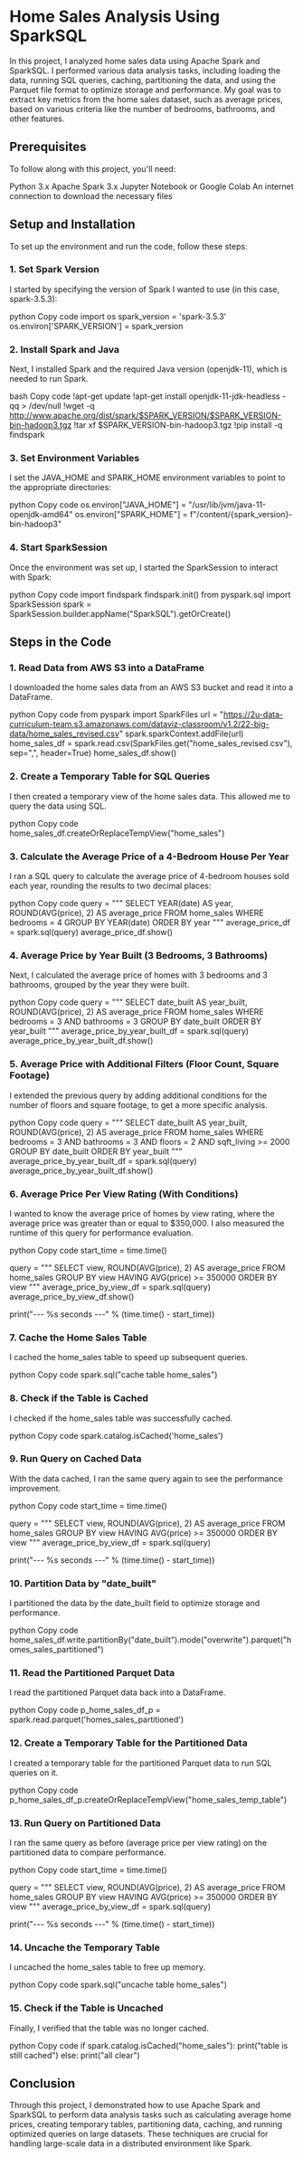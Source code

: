 # Home Sales Analysis Using SparkSQL

In this project, I analyzed home sales data using Apache Spark and SparkSQL. I performed various data analysis tasks, including loading the data, running SQL queries, caching, partitioning the data, and using the Parquet file format to optimize storage and performance. My goal was to extract key metrics from the home sales dataset, such as average prices, based on various criteria like the number of bedrooms, bathrooms, and other features.

## Prerequisites
To follow along with this project, you'll need:

Python 3.x
Apache Spark 3.x
Jupyter Notebook or Google Colab
An internet connection to download the necessary files

## Setup and Installation
To set up the environment and run the code, follow these steps:

### 1. Set Spark Version

I started by specifying the version of Spark I wanted to use (in this case, spark-3.5.3):

python
Copy code
import os
spark_version = 'spark-3.5.3'
os.environ['SPARK_VERSION'] = spark_version

### 2. Install Spark and Java

Next, I installed Spark and the required Java version (openjdk-11), which is needed to run Spark.

bash
Copy code
!apt-get update
!apt-get install openjdk-11-jdk-headless -qq > /dev/null
!wget -q http://www.apache.org/dist/spark/$SPARK_VERSION/$SPARK_VERSION-bin-hadoop3.tgz
!tar xf $SPARK_VERSION-bin-hadoop3.tgz
!pip install -q findspark

### 3. Set Environment Variables
I set the JAVA_HOME and SPARK_HOME environment variables to point to the appropriate directories:

python
Copy code
os.environ["JAVA_HOME"] = "/usr/lib/jvm/java-11-openjdk-amd64"
os.environ["SPARK_HOME"] = f"/content/{spark_version}-bin-hadoop3"

### 4. Start SparkSession

Once the environment was set up, I started the SparkSession to interact with Spark:

python
Copy code
import findspark
findspark.init()
from pyspark.sql import SparkSession
spark = SparkSession.builder.appName("SparkSQL").getOrCreate()

## Steps in the Code

### 1. Read Data from AWS S3 into a DataFrame

I downloaded the home sales data from an AWS S3 bucket and read it into a DataFrame.

python
Copy code
from pyspark import SparkFiles
url = "https://2u-data-curriculum-team.s3.amazonaws.com/dataviz-classroom/v1.2/22-big-data/home_sales_revised.csv"
spark.sparkContext.addFile(url)
home_sales_df = spark.read.csv(SparkFiles.get("home_sales_revised.csv"), sep=",", header=True)
home_sales_df.show()

### 2. Create a Temporary Table for SQL Queries


I then created a temporary view of the home sales data. This allowed me to query the data using SQL.

python
Copy code
home_sales_df.createOrReplaceTempView("home_sales")

### 3. Calculate the Average Price of a 4-Bedroom House Per Year
I ran a SQL query to calculate the average price of 4-bedroom houses sold each year, rounding the results to two decimal places:

python
Copy code
query = """
SELECT
  YEAR(date) AS year,
  ROUND(AVG(price), 2) AS average_price
FROM
  home_sales
WHERE
  bedrooms = 4
GROUP BY
  YEAR(date)
ORDER BY
  year
"""
average_price_df = spark.sql(query)
average_price_df.show()

### 4. Average Price by Year Built (3 Bedrooms, 3 Bathrooms)


Next, I calculated the average price of homes with 3 bedrooms and 3 bathrooms, grouped by the year they were built.

python
Copy code
query = """
SELECT
  date_built AS year_built,
  ROUND(AVG(price), 2) AS average_price
FROM
  home_sales
WHERE
  bedrooms = 3 AND bathrooms = 3
GROUP BY
  date_built
ORDER BY
  year_built
"""
average_price_by_year_built_df = spark.sql(query)
average_price_by_year_built_df.show()

### 5. Average Price with Additional Filters (Floor Count, Square Footage)


I extended the previous query by adding additional conditions for the number of floors and square footage, to get a more specific analysis.

python
Copy code
query = """
SELECT
  date_built AS year_built,
  ROUND(AVG(price), 2) AS average_price
FROM
  home_sales
WHERE
  bedrooms = 3
  AND bathrooms = 3
  AND floors = 2
  AND sqft_living >= 2000
GROUP BY
  date_built
ORDER BY
  year_built
"""
average_price_by_year_built_df = spark.sql(query)
average_price_by_year_built_df.show()

### 6. Average Price Per View Rating (With Conditions)


I wanted to know the average price of homes by view rating, where the average price was greater than or equal to $350,000. I also measured the runtime of this query for performance evaluation.

python
Copy code
start_time = time.time()

query = """
SELECT
  view,
  ROUND(AVG(price), 2) AS average_price
FROM
  home_sales
GROUP BY
  view
HAVING
  AVG(price) >= 350000
ORDER BY
  view
"""
average_price_by_view_df = spark.sql(query)
average_price_by_view_df.show()

print("--- %s seconds ---" % (time.time() - start_time))

### 7. Cache the Home Sales Table


I cached the home_sales table to speed up subsequent queries.

python
Copy code
spark.sql("cache table home_sales")

### 8. Check if the Table is Cached


I checked if the home_sales table was successfully cached.

python
Copy code
spark.catalog.isCached('home_sales')

### 9. Run Query on Cached Data


With the data cached, I ran the same query again to see the performance improvement.

python
Copy code
start_time = time.time()

query = """
SELECT
  view,
  ROUND(AVG(price), 2) AS average_price
FROM
  home_sales
GROUP BY
  view
HAVING
  AVG(price) >= 350000
ORDER BY
  view
"""
average_price_by_view_df = spark.sql(query)

print("--- %s seconds ---" % (time.time() - start_time))

### 10. Partition Data by "date_built"

I partitioned the data by the date_built field to optimize storage and performance.

python
Copy code
home_sales_df.write.partitionBy("date_built").mode("overwrite").parquet("homes_sales_partitioned")

### 11. Read the Partitioned Parquet Data

I read the partitioned Parquet data back into a DataFrame.

python
Copy code
p_home_sales_df_p = spark.read.parquet('homes_sales_partitioned')

### 12. Create a Temporary Table for the Partitioned Data

I created a temporary table for the partitioned Parquet data to run SQL queries on it.

python
Copy code
p_home_sales_df_p.createOrReplaceTempView("home_sales_temp_table")

### 13. Run Query on Partitioned Data

I ran the same query as before (average price per view rating) on the partitioned data to compare performance.

python
Copy code
start_time = time.time()

query = """
SELECT
  view,
  ROUND(AVG(price), 2) AS average_price
FROM
  home_sales
GROUP BY
  view
HAVING
  AVG(price) >= 350000
ORDER BY
  view
"""
average_price_by_view_df = spark.sql(query)

print("--- %s seconds ---" % (time.time() - start_time))

### 14. Uncache the Temporary Table

I uncached the home_sales table to free up memory.

python
Copy code
spark.sql("uncache table home_sales")

### 15. Check if the Table is Uncached

Finally, I verified that the table was no longer cached.

python
Copy code
if spark.catalog.isCached("home_sales"):
  print("table is still cached")
else:
  print("all clear")

## Conclusion
Through this project, I demonstrated how to use Apache Spark and SparkSQL to perform data analysis tasks such as calculating average home prices, creating temporary tables, partitioning data, caching, and running optimized queries on large datasets. These techniques are crucial for handling large-scale data in a distributed environment like Spark.
